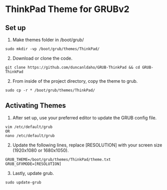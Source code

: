 # ThinkPad Theme for GRUBv2

## Set up

1. Make themes folder in /boot/grub/
```
sudo mkdir -vp /boot/grub/themes/ThinkPad/
```
2. Download or clone the code.
```
git clone https://github.com/duncanldaho/GRUB-ThinkPad && cd GRUB-ThinkPad
```
2. From inside of the project directory, copy the theme to grub.
```
sudo cp -r * /boot/grub/themes/ThinkPad/
```
## Activating Themes

1. After set up, use your preferred editor to update the GRUB config file.
```
vim /etc/default/grub
OR
nano /etc/default/grub
```
2. Update the following lines, replace [RESOLUTION] with your screen size
   (1920x1080 or 1680x1050).
```
GRUB_THEME=/boot/grub/themes/ThinkPad/theme.txt
GRUB_GFXMODE=[RESOLUTION]
```
3. Lastly, update grub.
```
sudo update-grub
```
